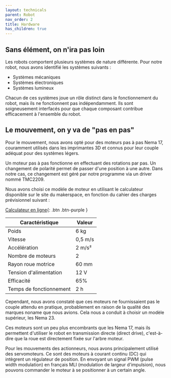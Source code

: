 ```yaml
---
layout: technicals
parent: Robot
nav_order: 2
title: Hardware
has_children: true
---
```

## Sans élément, on n'ira pas loin

Les robots comportent plusieurs systèmes de nature différente. Pour notre robot, nous avons identifié les systèmes suivants :

- Systèmes mécaniques
- Systèmes électroniques
- Systèmes lumineux

Chacun de ces systèmes joue un rôle distinct dans le fonctionnement du robot, mais ils ne fonctionnent pas indépendamment. Ils sont soigneusement interfacés pour que chaque composant contribue efficacement à l'ensemble du robot.

## Le mouvement, on y va de "pas en pas"

Pour le mouvement, nous avons opté pour des moteurs pas à pas Nema 17, couramment utilisés dans les imprimantes 3D et connus pour leur couple adéquat pour des systèmes légers.

<model-viewer disable-zoom src="./Hardware_files/Nema17.glb" ar ar-modes="webxr scene-viewer quick-look" camera-controls tone-mapping="commerce" poster="./Hardware_files/poster.webp" shadow-intensity="1"> </model-viewer>

Un moteur pas à pas fonctionne en effectuant des rotations par pas. Un changement de polarité permet de passer d'une position à une autre. Dans notre cas, ce changement est géré par notre programme via un driver nommé TMC2209.

Nous avons choisi ce modèle de moteur en utilisant le calculateur disponible sur le site du makerspace, en fonction du cahier des charges prévisionnel suivant :

[Calculateur en ligne](https://makerspace-amiens.fr/pages/calculateur-moteur-robot/){: .btn .btn-purple }

| Caractéristique         | Valeur |
|-------------------------|--------|
| Poids                   | 6 kg   |
| Vitesse                 | 0,5 m/s|
| Accélération            | 2 m/s² |
| Nombre de moteurs       | 2      |
| Rayon roue motrice      | 60 mm  |
| Tension d'alimentation  | 12 V   |
| Efficacité              | 65%    |
| Temps de fonctionnement | 2 h    |

Cependant, nous avons constaté que ces moteurs ne fournissaient pas le couple attendu en pratique, probablement en raison de la qualité des marques noname que nous avions. Cela nous a conduit à choisir un modèle supérieur, les Nema 23.

Ces moteurs sont un peu plus encombrants que les Nema 17, mais ils permettent d'utiliser le robot en transmission directe (direct drive), c'est-à-dire que la roue est directement fixée sur l'arbre moteur.

<model-viewer src="./Hardware_files/NEMA23.gltf" ar ar-modes="webxr scene-viewer quick-look" camera-controls tone-mapping="commerce" poster="./Hardware_files/Nemaposter.webp" shadow-intensity="1" disable-zoom>
    <div class="progress-bar hide" slot="progress-bar">
        <div class="update-bar"></div>
    </div>
</model-viewer>

Pour les mouvements des actionneurs, nous avons principalement utilisé des servomoteurs. Ce sont des moteurs à courant continu (DC) qui intègrent un régulateur de position. En envoyant un signal PWM (pulse width modulation) en français MLI (modulation de largeur d'impulsion), nous pouvons commander le moteur à se positionner à un certain angle.

<model-viewer src="./Hardware_files/MG996RServo.glb" ar ar-modes="webxr scene-viewer quick-look" camera-controls tone-mapping="commerce" poster="./Hardware_files/posterServo.webp" shadow-intensity="1">
    <div class="progress-bar hide" slot="progress-bar">
        <div class="update-bar"></div>
    </div>
</model-viewer>

